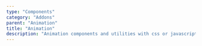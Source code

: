 ```yaml
---
type: "Components"
category: "Addons"
parent: "Animation"
title: "Animation"
description: "Animation components and utilities with css or javascript transitions/animations."
---
```

